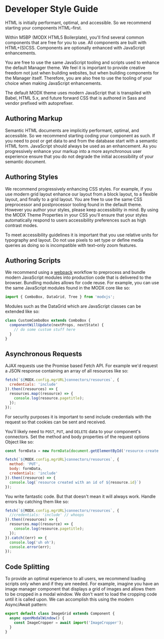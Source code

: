 # Developer Style Guide

HTML is initially performant, optimal, and accessible. So we recommend starting your components HTML&ndash;first. 

Within M5BP (MODX HTML5 Boilerplate), you'll find several common components that are free for you to use. All components are built with HTML+(S)CSS. Components are optionally enhanced with JavaScript enhancements. 

You are free to use the same JavaScript tooling and scripts used to enhance the default Manager theme. We feel it is important to provide creative freedom not just when building websites, but when building components for the Manager itself. Therefore, you are also free to use the tooling of your choice when making JavaScript enhancements. 

The default MODX theme uses modern JavaScript that is transpiled with Babel, HTML 5.x, and future forward CSS that is authored in Sass and vendor prefixed with autoprefixer. 

## Authoring Markup 
Semantic HTML documents are implicitly performant, optimal, and accessible. So we recommend starting coding your component as such. If you need to post or get data to and from the database start with a semantic HTML form. JavaScript should always be used as an enhancement. As you progressively enhance your markup into a more asynchronous user experience ensure that you do not degrade the initial accessibility of your semantic document. 

## Authoring Styles 
We recommend progressively enhancing CSS styles. For example, if you use modern grid layout enhance our layout from a block layout, to a flexible layout, and finally to a grid layout. You are free to use the same CSS preprocessor and postprocessor tooling found in the default theme. However you author your styles, please keep accessibility in mind. By using the MODX Theme Properties in your CSS you'll ensure that your styles automatically respond to users accessibility preferences such as high contrast modes.

To meet accessibility guidelines it is important that you use relative units for typography and layout. Do not use pixels to set type or define media queries as doing so is incompatible with text&ndash;only zoom features.

## Authoring Scripts 
We recommend using a [webpack](https://webpack.js.org) workflow to preprocess and bundle modern JavaScript modules into production code that is delivered to the browser. Bundling modules allows for code reuse. For example, you can use the same JavaScript modules found in the MODX core like so:

```js 
import { ComboBox, DataGrid, Tree } from 'modxjs';
```

Modules such as the DataGrid which are JavaScript classes can be extended like so:

```js 
class CustomComboBox extends ComboBox {
  componentWillUpdate(nextProps, nextState) {
    // do some custom stuff here
  }
}
```

## Asynchronous Requests 
AJAX requests use the Promise based Fetch API. For example we'd request a JSON response containing an array of all resources like so:

```js 
fetch(`${MODX.config.mgrURL}connectors/resources`, {
  credentials: 'include'  
}).then((resources) => {
  resources.map((resource) => {
    console.log(resource.pagetitle);
  });
});
```

For security purposes it is important to send include credentials with the request so that cookies can be sent and received. 

You'll likely need to `POST`, `PUT`, and `DELETE` data to your component's connectors. Set the method and body properties of the request options Object like so:

```js 
const formData = new FormData(document.getElementById('resource-create'));

fetch(`${MODX.config.mgrURL}connectors/resources`, {
  method: 'PUT',
  body: formData,
  credentials: 'include'  
}).then((resource) => {
  console.log(`resource created with an id of ${resource.id}`)
});
```

You write fantastic code. But that doesn't mean it will always work. Handle errors by catching them like so:

```js 
fetch(`${MODX.config.mgrURL}connectors/resources`, {
  //credentials: 'include' // whoops
}).then((resources) => {
  resources.map((resource) => {
    console.log(resource.pagetitle);
  });
}).catch((err) => {
  console.log('uh oh');
  console.error(err);
});
```

## Code Splitting 

To provide an optimal experience to all users, we recommend loading scripts only when and if they are needed. For example, imagine you have an image manager component that displays a grid of images and allows them to be cropped in a modal window. We don't want to load the cropping code until it is called upon. We can accomplish this using the modern Async/Await pattern:

```js 
export default class ImageGrid extends Component {
  async openModalWindow() {
    const ImageCropper = await import('ImageCropper');
  }
}
```

